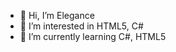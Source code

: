 - 👋 Hi, I’m Elegance
- 👀 I’m interested in HTML5, C#
- 🌱 I’m currently learning C#, HTML5


<!---
IEleganceI/IEleganceI is a ✨ special ✨ repository because its `README.md` (this file) appears on your GitHub profile.
You can click the Preview link to take a look at your changes.
--->
